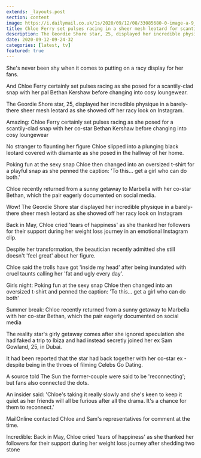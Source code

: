 ```yaml
---
extends: _layouts.post
section: content
image: https://i.dailymail.co.uk/1s/2020/09/12/08/33085680-0-image-a-9_1599897488485.jpg 
title: Chloe Ferry set pulses racing in a sheer mesh leotard for scantily clad snaps 
description: The Geordie Shore star, 25, displayed her incredible physique in a barely-there sheer mesh leotard as she showed off her racy look on Instagram. 
date: 2020-09-12-09-24-32 
categories: [latest, tv] 
featured: true 
--- 
```

She's never been shy when it comes to putting on a racy display for her fans.

And Chloe Ferry certainly set pulses racing as she posed for a scantily-clad snap with her pal Bethan Kershaw before changing into cosy loungewear.

The Geordie Shore star, 25, displayed her incredible physique in a barely-there sheer mesh leotard as she showed off her racy look on Instagram.

Amazing: Chloe Ferry certainly set pulses racing as she posed for a scantily-clad snap with her co-star Bethan Kershaw before changing into cosy loungewear

No stranger to flaunting her figure Chloe slipped into a plunging black leotard covered with diamante as she posed in the hallway of her home.

Poking fun at the sexy snap Chloe then changed into an oversized t-shirt for a playful snap as she penned the caption: 'To this... get a girl who can do both.'

Chloe recently returned from a sunny getaway to Marbella with her co-star Bethan, which the pair eagerly documented on social media.

Wow! The Geordie Shore star displayed her incredible physique in a barely-there sheer mesh leotard as she showed off her racy look on Instagram

Back in May, Chloe cried 'tears of happiness' as she thanked her followers for their support during her weight loss journey in an emotional Instagram clip. 

Despite her transformation, the beautician recently admitted she still doesn't 'feel great' about her figure.

Chloe said the trolls have got 'inside my head' after being inundated with cruel taunts calling her 'fat and ugly every day'. 

Girls night: Poking fun at the sexy snap Chloe then changed into an oversized t-shirt and penned the caption: 'To this... get a girl who can do both'

Summer break: Chloe recently returned from a sunny getaway to Marbella with her co-star Bethan, which the pair eagerly documented on social media

The reality star's girly getaway comes after she ignored speculation she had faked a trip to Ibiza and had instead secretly joined her ex Sam Gowland, 25, in Dubai.

It had been reported that the star had back together with her co-star ex - despite being in the throes of filming Celebs Go Dating. 

A source told The Sun the former-couple were said to be 'reconnecting'; but fans also connected the dots.

An insider said: 'Chloe's taking it really slowly and she's keen to keep it quiet as her friends will all be furious after all the drama. It's a chance for them to reconnect.'

MailOnline contacted Chloe and Sam's representatives for comment at the time. 

Incredible: Back in May, Chloe cried 'tears of happiness' as she thanked her followers for their support during her weight loss journey after shedding two stone

